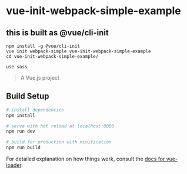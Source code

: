 # vue-init-webpack-simple-example


## this is built as @vue/cli-init

```
npm install -g @vue/cli-init
vue init webpack-simple vue-init-webpack-simple-example
cd vue-init-webpack-simple-example/
```

```
use sass
```

> A Vue.js project

## Build Setup

``` bash
# install dependencies
npm install

# serve with hot reload at localhost:8080
npm run dev

# build for production with minification
npm run build
```

For detailed explanation on how things work, consult the [docs for vue-loader](http://vuejs.github.io/vue-loader).

